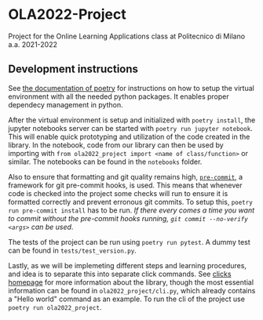 # OLA2022-Project

Project for the Online Learning Applications class at Politecnico di Milano a.a. 2021-2022

## Development instructions

See [the documentation of poetry](https://python-poetry.org/docs/basic-usage/)
for instructions on how to setup the virtual environment with all the needed
python packages. It enables proper dependecy management in python.

After the virtual environment is setup and initialized with `poetry install`,
the jupyter notebooks server can be started with `poetry run jupyter notebook`.
This will enable quick prototyping and utilization of the code created in the
library. In the notebook, code from our library can then be used by importing
with `from ola2022_project import <name of class/function>` or similar. The
notebooks can be found in the `notebooks` folder.

Also to ensure that formatting and git quality remains high,
[`pre-commit`](https://pre-commit.com), a framework for git pre-commit hooks, is
used. This means that whenever code is checked into the project some checks will
run to ensure it is formatted correctly and prevent erronous git commits. To
setup this, `poetry run pre-commit install` has to be run. _If there every comes
a time you want to commit without the pre-commit hooks running, `git commit
--no-verify <args>` can be used_.

The tests of the project can be run using `poetry run pytest`. A dummy test can
be found in `tests/test_version.py`.

Lastly, as we will be implemeting different steps and learning procedures, and
idea is to separate this into separate click commands. See
[clicks homepage](https://click.palletsprojects.com/en/8.1.x/) for more
information about the library, though the most essential information can be
found in `ola2022_project/cli.py`, which already contains a "Hello world"
command as an example. To run the cli of the project use `poetry run
ola2022_project`.
